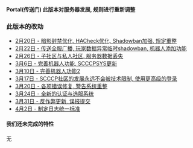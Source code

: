 **Portal(传送门) 此版本对服务器发展, 规则进行重新调整**  
  
### 此版本的改动
* [2月20日 - 暗影封禁优化, HACheck优化, Shadowban加强, 规定重整](2-20)  
* [2月22日 - 传送全服广播, 玩家数据异常临时shadowban, 机器人添加功能](2-22)  
* [2月26日 - 子社区与私人社区, 服务器数据丢失](2-26)  
* [3月6日 - 完善机器人功能, SCCCPSYS更新](3-6)  
* [3月10日 - 完善机器人功能2](3-10)  
* [3月17日 - SCCCP社区的发展永远不会被技术限制, 使用更高级的登录](3-17)  
* [3月20日 - 各项错误修复, 警告系统重整](3-20)  
* [3月24日 - 全新的认证与选服系统](3-24)  
* [3月31日 - 反作弊更新, 误报提交](3-31)  
* [4月2日 - 制定日志统一标准](4-2)  

#### 我们还未完成的特性
无  
